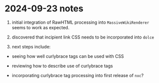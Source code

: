 # 2024-09-23 notes

1. initial integration of RawHTML processing into
   `MassiveWikiRenderer` seems to work as expected.
   
2. discovered that incipient link CSS needs to be incorporated into
   `dolce`
   
3. next steps include:
 - seeing how well curlybrace tags can be used with CSS
 - reviewing how to describe use of curlybrace tags  
 
 - incorporating curlybrace tag processing into first release of
   `nxc`?  
   
